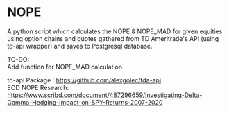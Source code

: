 # NOPE
A python script which calculates the NOPE &amp; NOPE_MAD for given equities using option chains and quotes gathered from TD Ameritrade's API (using td-api wrapper) and saves to Postgresql database.  
  
  
  
TO-DO:  
Add function for NOPE_MAD calculation  
  
  
  
td-api Package : https://github.com/alexgolec/tda-api  
EOD NOPE Research: https://www.scribd.com/document/487296659/Investigating-Delta-Gamma-Hedging-Impact-on-SPY-Returns-2007-2020
